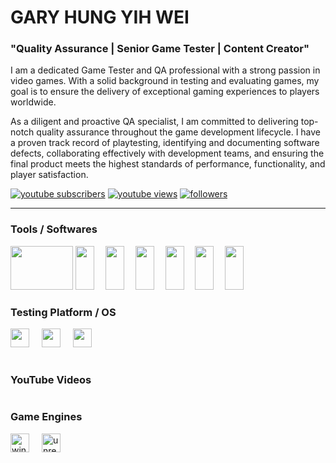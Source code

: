 # GARY HUNG YIH WEI

### **"Quality Assurance | Senior Game Tester | Content Creator"**

I am a dedicated Game Tester and QA professional with a strong passion in video games. With a solid background in testing and evaluating games, my goal is to ensure the delivery of exceptional gaming experiences to players worldwide.

As a diligent and proactive QA specialist, I am committed to delivering top-notch quality assurance throughout the game development lifecycle. I have a proven track record of playtesting, identifying and documenting software defects, collaborating effectively with development teams, and ensuring the final product meets the highest standards of performance, functionality, and player satisfaction.

<!-- Social badges section -->
<p align="left">
  <a href="https://www.youtube.com/c/UCmkt8fd9weSvuUe-_iug_Wg?sub_confirmation=1">
    <img alt="youtube subscribers" title="Subscribe to my YouTube channel"
      src="https://custom-icon-badges.demolab.com/youtube/channel/subscribers/UCmkt8fd9weSvuUe-_iug_Wg?color=%23E05D44&logo=video&logoColor=white&style=for-the-badge&labelColor=CE4630"/></a>
  
  <a href="https://www.youtube.com/channel/UCmkt8fd9weSvuUe-_iug_Wg">
    <img alt="youtube views" title="YouTube views"
      src="https://custom-icon-badges.demolab.com/youtube/channel/views/UCmkt8fd9weSvuUe-_iug_Wg?color=%23E1AD0E&logo=eye&logoColor=white&style=for-the-badge&labelColor=C79600"/></a>
    
  <a href="https://github.com/Perfectus99?tab=followers">
    <img alt="followers" title="Follow me on Github"
      src="https://custom-icon-badges.demolab.com/github/followers/Perfectus99?color=236ad3&labelColor=1155ba&style=for-the-badge&logo=person-add&label=Follow&logoColor=white"/></a>
</p>

---
### Tools / Softwares
<img height="70" width="100" src="https://cdn.simpleicons.org/apachejmeter/D22128" /></a>
<img height="70" width="30" src="https://cdn.simpleicons.org/trello/#0052CC" /></a>
<img width="10" />
<img height="70" width="30" src="https://cdn.simpleicons.org/asana/#F06A6A" /></a>
<img width="10" />
<img height="70" width="30" src="https://cdn.simpleicons.org/jirasoftware/0052CC" /></a>
<img width="10" />
<img height="70" width="30" src="https://cdn.simpleicons.org/microsoftexcel/#217346" /></a>
<img width="10" />
<img height="70" width="30" src="https://cdn.simpleicons.org/microsoftword/#2B579A" /></a>
<img width="10" />
<img height="70" width="30" src="https://cdn.simpleicons.org/microsoftpowerpoint/#B7472A" /></a>

### Testing Platform / OS
<img height="30" width="30" src="https://cdn.simpleicons.org/android/3DDC84" /></a>
<img width="12" />
<img height="30" width="30" src="https://cdn.simpleicons.org/apple/white" /></a>
<img width="12" />
<img height="30" width="30" src="https://cdn.simpleicons.org/windows/00A2ED" /></a>

#
### YouTube Videos
<!-- BEGIN YOUTUBE-CARDS -->
<!-- END YOUTUBE-CARDS -->

#
### Game Engines
<div align="left">
  <img src="https://img.shields.io/badge/Unity-FFFFFF?logo=windows&logoColor=black&style=for-the-badge" height="30" alt="windows logo"  />
  <img width="12" />
  <img src="https://img.shields.io/badge/Unreal Engine-0E1128?logo=unrealengine&logoColor=white&style=for-the-badge" height="30" alt="unrealengine logo"  />
</div>

###



<br clear="both">

###
